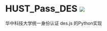 # HUST_Pass_DES ![](https://img.shields.io/badge/python-3.5+-brightgreen)
华中科技大学统一身份认证 des.js 的Python实现
